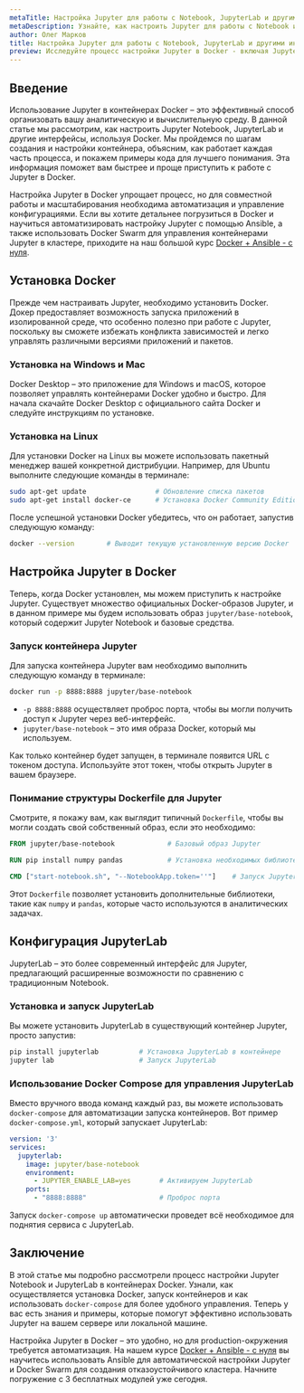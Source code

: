 ```yaml
---
metaTitle: Настройка Jupyter для работы с Notebook, JupyterLab и другими интерфейсами в Docker
metaDescription: Узнайте, как настроить Jupyter для работы с Notebook и JupyterLab в Docker - начиная с установки и заканчивая оптимизацией интерфейсов для эффективной работы
author: Олег Марков
title: Настройка Jupyter для работы с Notebook, JupyterLab и другими интерфейсами в Docker
preview: Исследуйте процесс настройки Jupyter в Docker - включая Jupyter Notebook и JupyterLab. Узнайте, как эффективно интегрировать эти интерфейсы для комфортной работы на вашем сервере или локальной машине
---
```


## Введение

Использование Jupyter в контейнерах Docker – это эффективный способ организовать вашу аналитическую и вычислительную среду. В данной статье мы рассмотрим, как настроить Jupyter Notebook, JupyterLab и другие интерфейсы, используя Docker. Мы пройдемся по шагам создания и настройки контейнера, объясним, как работает каждая часть процесса, и покажем примеры кода для лучшего понимания. Эта информация поможет вам быстрее и проще приступить к работе с Jupyter в Docker.

Настройка Jupyter в Docker упрощает процесс, но для совместной работы и масштабирования необходима автоматизация и управление конфигурациями. Если вы хотите детальнее погрузиться в Docker и научиться автоматизировать настройку Jupyter с помощью Ansible, а также использовать Docker Swarm для управления контейнерами Jupyter в кластере, приходите на наш большой курс [Docker + Ansible - с нуля](https://purpleschool.ru/course/docker).

## Установка Docker

Прежде чем настраивать Jupyter, необходимо установить Docker. Докер предоставляет возможность запуска приложений в изолированной среде, что особенно полезно при работе с Jupyter, поскольку вы сможете избежать конфликта зависимостей и легко управлять различными версиями приложений и пакетов.

### Установка на Windows и Mac

Docker Desktop – это приложение для Windows и macOS, которое позволяет управлять контейнерами Docker удобно и быстро. Для начала скачайте Docker Desktop с официального сайта Docker и следуйте инструкциям по установке.

### Установка на Linux

Для установки Docker на Linux вы можете использовать пакетный менеджер вашей конкретной дистрибуции. Например, для Ubuntu выполните следующие команды в терминале:

```bash
sudo apt-get update                 # Обновление списка пакетов
sudo apt-get install docker-ce      # Установка Docker Community Edition
```

После успешной установки Docker убедитесь, что он работает, запустив следующую команду:

```bash
docker --version        # Выводит текущую установленную версию Docker
```

## Настройка Jupyter в Docker

Теперь, когда Docker установлен, мы можем приступить к настройке Jupyter. Существует множество официальных Docker-образов Jupyter, и в данном примере мы будем использовать образ `jupyter/base-notebook`, который содержит Jupyter Notebook и базовые средства.

### Запуск контейнера Jupyter

Для запуска контейнера Jupyter вам необходимо выполнить следующую команду в терминале:

```bash
docker run -p 8888:8888 jupyter/base-notebook
```

- `-p 8888:8888` осуществляет проброс порта, чтобы вы могли получить доступ к Jupyter через веб-интерфейс.
- `jupyter/base-notebook` – это имя образа Docker, который мы используем.

Как только контейнер будет запущен, в терминале появится URL с токеном доступа. Используйте этот токен, чтобы открыть Jupyter в вашем браузере.

### Понимание структуры Dockerfile для Jupyter

Смотрите, я покажу вам, как выглядит типичный `Dockerfile`, чтобы вы могли создать свой собственный образ, если это необходимо:

```Dockerfile
FROM jupyter/base-notebook             # Базовый образ Jupyter

RUN pip install numpy pandas           # Установка необходимых библиотек

CMD ["start-notebook.sh", "--NotebookApp.token=''"]    # Запуск Jupyter без пароля
```

Этот `Dockerfile` позволяет установить дополнительные библиотеки, такие как `numpy` и `pandas`, которые часто используются в аналитических задачах.

## Конфигурация JupyterLab

JupyterLab – это более современный интерфейс для Jupyter, предлагающий расширенные возможности по сравнению с традиционным Notebook.

### Установка и запуск JupyterLab

Вы можете установить JupyterLab в существующий контейнер Jupyter, просто запустив:

```bash
pip install jupyterlab          # Установка JupyterLab в контейнере
jupyter lab                     # Запуск JupyterLab
```

### Использование Docker Compose для управления JupyterLab

Вместо вручного ввода команд каждый раз, вы можете использовать `docker-compose` для автоматизации запуска контейнеров. Вот пример `docker-compose.yml`, который запускает JupyterLab:

```yaml
version: '3'
services:
  jupyterlab:
    image: jupyter/base-notebook
    environment:
      - JUPYTER_ENABLE_LAB=yes       # Активируем JupyterLab
    ports:
      - "8888:8888"                  # Проброс порта
```

Запуск `docker-compose up` автоматически проведет всё необходимое для поднятия сервиса с JupyterLab.

## Заключение

В этой статье мы подробно рассмотрели процесс настройки Jupyter Notebook и JupyterLab в контейнерах Docker. Узнали, как осуществляется установка Docker, запуск контейнеров и как использовать `docker-compose` для более удобного управления. Теперь у вас есть знания и примеры, которые помогут эффективно использовать Jupyter на вашем сервере или локальной машине.

Настройка Jupyter в Docker – это удобно, но для production-окружения требуется автоматизация. На нашем курсе [Docker + Ansible - с нуля](https://purpleschool.ru/course/docker) вы научитесь использовать Ansible для автоматической настройки Jupyter и Docker Swarm для создания отказоустойчивого кластера. Начните погружение с 3 бесплатных модулей уже сегодня.
